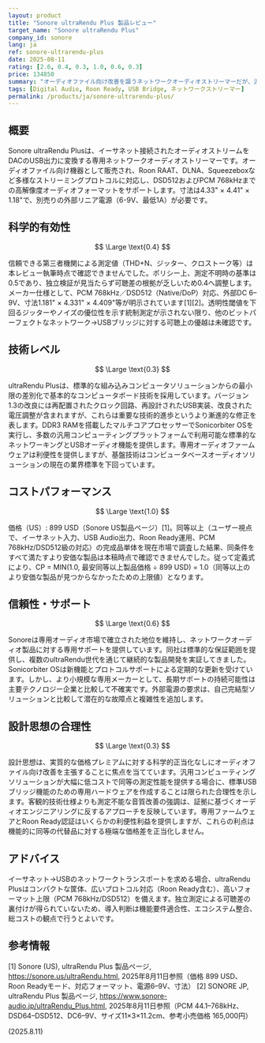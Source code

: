 ```yaml
---
layout: product
title: "Sonore ultraRendu Plus 製品レビュー"
target_name: "Sonore ultraRendu Plus"
company_id: sonore
lang: ja
ref: sonore-ultrarendu-plus
date: 2025-08-11
rating: [2.6, 0.4, 0.3, 1.0, 0.6, 0.3]
price: 134850
summary: "オーディオファイル向け改善を謳うネットワークオーディオストリーマーだが、汎用代替品に対する測定可能な利点に欠ける"
tags: [Digital Audio, Roon Ready, USB Bridge, ネットワークストリーマー]
permalink: /products/ja/sonore-ultrarendu-plus/
---
```

## 概要

Sonore ultraRendu Plusは、イーサネット接続されたオーディオストリームをDACのUSB出力に変換する専用ネットワークオーディオストリーマーです。オーディオファイル向け機器として販売され、Roon RAAT、DLNA、Squeezeboxなど多様なストリーミングプロトコルに対応し、DSD512およびPCM 768kHzまでの高解像度オーディオフォーマットをサポートします。寸法は4.33" × 4.41" × 1.18"で、別売りの外部リニア電源（6-9V、最低1A）が必要です。

## 科学的有効性

$$ \Large \text{0.4} $$

信頼できる第三者機関による測定値（THD+N、ジッター、クロストーク等）は本レビュー執筆時点で確認できませんでした。ポリシー上、測定不明時の基準は0.5であり、独立検証が見当たらず可聴差の根拠が乏しいため0.4へ調整します。メーカー仕様として、PCM 768kHz／DSD512（Native/DoP）対応、外部DC 6–9V、寸法1.181" × 4.331" × 4.409"等が明示されています[1][2]。透明性閾値を下回るジッターやノイズの優位性を示す統制測定が示されない限り、他のビットパーフェクトなネットワーク→USBブリッジに対する可聴上の優越は未確認です。

## 技術レベル

$$ \Large \text{0.3} $$

ultraRendu Plusは、標準的な組み込みコンピュータソリューションからの最小限の差別化で基本的なコンピュータボード技術を採用しています。バージョン1.3の改良には再配置されたクロック回路、再設計されたUSB実装、改良された電圧調整が含まれますが、これらは重要な技術的進歩というより漸進的な修正を表します。DDR3 RAMを搭載したマルチコアプロセッサーでSonicorbiter OSを実行し、多数の汎用コンピューティングプラットフォームで利用可能な標準的なネットワーキングとUSBオーディオ機能を提供します。専用オーディオファームウェアは利便性を提供しますが、基盤技術はコンピュータベースオーディオソリューションの現在の業界標準を下回っています。

## コストパフォーマンス

$$ \Large \text{1.0} $$

価格（US）: 899 USD（Sonore US製品ページ）[1]。同等以上（ユーザー視点で、イーサネット入力、USB Audio出力、Roon Ready運用、PCM 768kHz/DSD512級の対応）の完成品単体を現在市場で調査した結果、同条件をすべて満たすより安価な製品は本稿時点で確認できませんでした。従って定義式により、CP = MIN(1.0, 最安同等以上製品価格 ÷ 899 USD) = 1.0（同等以上のより安価な製品が見つからなかったための上限値）となります。

## 信頼性・サポート

$$ \Large \text{0.6} $$

Sonoreは専用オーディオ市場で確立された地位を維持し、ネットワークオーディオ製品に対する専用サポートを提供しています。同社は標準的な保証範囲を提供し、複数のultraRendu世代を通じて継続的な製品開発を実証してきました。Sonicorbiter OSは新機能とプロトコルサポートによる定期的な更新を受けています。しかし、より小規模な専用メーカーとして、長期サポートの持続可能性は主要テクノロジー企業と比較して不確実です。外部電源の要求は、自己完結型ソリューションと比較して潜在的な故障点と複雑性を追加します。

## 設計思想の合理性

$$ \Large \text{0.3} $$

設計思想は、実質的な価格プレミアムに対する科学的正当化なしにオーディオファイル向け改善を主張することに焦点を当てています。汎用コンピューティングソリューションが大幅に低コストで同等の測定性能を提供する場合に、標準USBブリッジ機能のための専用ハードウェアを作成することは限られた合理性を示します。客観的技術仕様よりも測定不能な音質改善の強調は、証拠に基づくオーディオエンジニアリングに反するアプローチを反映しています。専用ファームウェアとRoon Ready認証はいくらかの利便性利益を提供しますが、これらの利点は機能的に同等の代替品に対する極端な価格差を正当化しません。

## アドバイス

イーサネット→USBのネットワークトランスポートを求める場合、ultraRendu Plusはコンパクトな筐体、広いプロトコル対応（Roon Ready含む）、高いフォーマット上限（PCM 768kHz/DSD512）を備えます。独立測定による可聴差の裏付けが得られていないため、導入判断は機能要件適合性、エコシステム整合、総コストの観点で行うとよいです。

## 参考情報

[1] Sonore (US), ultraRendu Plus 製品ページ, https://sonore.us/ultraRendu.html, 2025年8月11日参照（価格 899 USD、Roon Readyモード、対応フォーマット、電源6–9V、寸法）
[2] SONORE JP, ultraRendu Plus 製品ページ, https://www.sonore-audio.jp/ultraRendu_Plus.html, 2025年8月11日参照（PCM 44.1–768kHz、DSD64–DSD512、DC6–9V、サイズ11×3×11.2cm、参考小売価格 165,000円）

(2025.8.11)